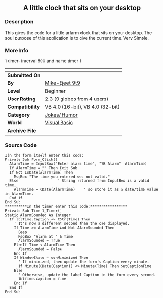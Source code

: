 ﻿<div align="center">

## A little clock that sits on your desktop


</div>

### Description

This gives the code for a little arlarm clock that sits on your desktop. The soul purpose of this application is to give the current time. Very Simple.
 
### More Info
 
1 timer- Interval 500 and name timer 1


<span>             |<span>
---                |---
**Submitted On**   |
**By**             |[Mike\-Ejeet 9t9](https://github.com/Planet-Source-Code/PSCIndex/blob/master/ByAuthor/mike-ejeet-9t9.md)
**Level**          |Beginner
**User Rating**    |2.3 (9 globes from 4 users)
**Compatibility**  |VB 4\.0 \(16\-bit\), VB 4\.0 \(32\-bit\)
**Category**       |[Jokes/ Humor](https://github.com/Planet-Source-Code/PSCIndex/blob/master/ByCategory/jokes-humor__1-40.md)
**World**          |[Visual Basic](https://github.com/Planet-Source-Code/PSCIndex/blob/master/ByWorld/visual-basic.md)
**Archive File**   |[](https://github.com/Planet-Source-Code/mike-ejeet-9t9-a-little-clock-that-sits-on-your-desktop__1-4961/archive/master.zip)





### Source Code

```
I(n the form itself enter this code:
Private Sub Form_Click()
  AlarmTime = InputBox("Enter alarm time", "VB Alarm", AlarmTime)
  If AlarmTime = "" Then Exit Sub
  If Not IsDate(AlarmTime) Then
    MsgBox "The time you entered was not valid."
  Else                  ' String returned from InputBox is a valid time,
    AlarmTime = CDate(AlarmTime)    ' so store it as a date/time value in AlarmTime.
  End If
End Sub
**********In the timer enter this code:*****************
Private Sub Timer1_Timer()
Static AlarmSounded As Integer
  If lblTime.Caption <> CStr(Time) Then
    ' It's now a different second than the one displayed.
    If Time >= AlarmTime And Not AlarmSounded Then
      Beep
      MsgBox "Alarm at " & Time
      AlarmSounded = True
    ElseIf Time < AlarmTime Then
      AlarmSounded = False
    End If
    If WindowState = conMinimized Then
      ' If minimized, then update the form's Caption every minute.
      If Minute(CDate(Caption)) <> Minute(Time) Then SetCaptionTime
    Else
      ' Otherwise, update the label Caption in the form every second.
      lblTime.Caption = Time
    End If
  End If
End Sub
```

